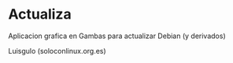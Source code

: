 # Actualiza
Aplicacion grafica en Gambas para actualizar Debian (y derivados)

Luisgulo (soloconlinux.org.es)
